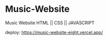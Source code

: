 # Music-Website
Music Website HTML || CSS || JAVASCRIPT

deploy: https://music-website-eight.vercel.app/